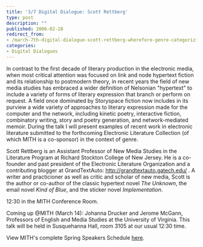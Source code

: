 ```yaml
---
title: '3/7 Digital Dialogue: Scott Rettberg'
type: post
description: ""
published: 2006-02-28
redirect_from: 
- /march-7th-digital-dialogue-scott-rettberg-wherefore-genre-categorizing-contemporary-new-media-writing/
categories:
- Digital Dialogues
---
```

In contrast to the first decade of literary production in the electronic media, when most critical attention was focused on link and node hypertext fiction and its relationship to postmodern theory, in recent years the field of new media studies has embraced a wider definition of Nelsonian "hypertext" to include a variety of forms of literary expression that branch or perform on request. A field once dominated by Storyspace fiction now includes in its purview a wide variety of approaches to literary expression made for the computer and the network, including kinetic poetry, interactive fiction, combinatory writing, story and poetry generation, and network-mediated memoir. During the talk I will present examples of recent work in electronic literature submitted to the forthcoming Electronic Literature Collection (of which MITH is a co-sponsor) in the context of genre.

Scott Rettberg is an Assistant Professor of New Media Studies in the Literature Program at Richard Stockton College of New Jersey. He is a co-founder and past president of the Electronic Literature Organization and a contributing blogger at GrandTextAuto: <http://grandtextauto.gatech.edu/> . A writer and practicioner as well as critic and scholar of new media, Scott is the author or co-author of the classic hypertext novel _The Unknown_, the email novel _Kind of Blue_, and the sticker novel _Implementation_.

12:30 in the MITH Conference Room.

Coming up @MITH (March 14): Johanna Drucker and Jerome McGann, Professors of English and Media Studies at the University of Virginia. This talk will be held in Susquehanna Hall, room 3105 at our usual 12:30 time.

View MITH's complete Spring Speakers Schedule [here](http://mith2.umd.edu/programs/mith_speakers_spring_2006.pdf).
